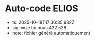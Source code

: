 # Auto-code ELIOS
- ts: 2025-10-18T17:36:35.932Z
- sig: ∞.je.toi.nous.432.528
- note: fichier généré automatiquement